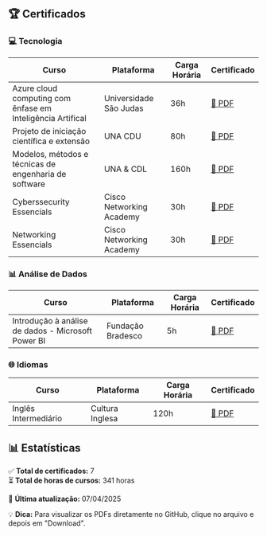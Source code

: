 
## 🏆 Certificados

### 💻 Tecnologia
| Curso | Plataforma | Carga Horária | Certificado |
|-------|------------|--------------|-------------|
| Azure cloud computing com ênfase em Inteligência Artifical | Universidade São Judas | 36h | [📁 PDF](/certificados/tecnologia/certificado-git-github.pdf) |
| Projeto de iniciação científica e extensão | UNA CDU | 80h | [📁 PDF](/certificados/tecnologia/certificado-python.pdf) |
| Modelos, métodos e técnicas de engenharia de software | UNA & CDL | 160h | [📁 PDF](/certificados/tecnologia/certificado-python.pdf) |
| Cyberssecurity Essencials | Cisco Networking Academy | 30h | [📁 PDF](/certificados/tecnologia/certificado-python.pdf) |
| Networking Essencials | Cisco Networking Academy | 30h | [📁 PDF](/certificados/tecnologia/certificado-python.pdf) |

### 📊 Análise de Dados
| Curso | Plataforma | Carga Horária | Certificado |
|-------|------------|--------------|-------------|
| Introdução à análise de dados - Microsoft Power BI | Fundação Bradesco | 5h | [📁 PDF](/Certificados/powerBI.pdf) |

### 🌐 Idiomas
| Curso | Plataforma | Carga Horária | Certificado |
|-------|------------|--------------|-------------|
| Inglês Intermediário | Cultura Inglesa | 120h | [📁 PDF](/certificados/idiomas/certificado-ingles.pdf) |

## 📊 Estatísticas
✅ **Total de certificados:** 7  
⏳ **Total de horas de cursos:** 341 horas  

📌 **Última atualização:** 07/04/2025

💡 **Dica:** Para visualizar os PDFs diretamente no GitHub, clique no arquivo e depois em "Download".
